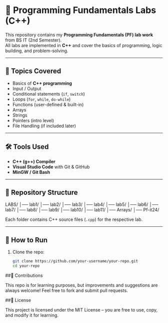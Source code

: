 # 📘 Programming Fundamentals Labs (C++)

This repository contains my **Programming Fundamentals (PF) lab work** from BS IT (2nd Semester).  
All labs are implemented in **C++** and cover the basics of programming, logic building, and problem-solving.

---

## 🚀 Topics Covered
- Basics of **C++ programming**
- Input / Output
- Conditional statements (`if`, `switch`)
- Loops (`for`, `while`, `do-while`)
- Functions (user-defined & built-in)
- Arrays
- Strings
- Pointers (intro level)
- File Handling (if included later)

---

## 🛠 Tools Used
- **C++ (g++) Compiler**
- **Visual Studio Code** with Git & GitHub
- **MinGW / Git Bash**

---

## 📂 Repository Structure
LABS/
│── lab1/
│── lab2/
│── lab3/
│── lab4/
│── lab5/
│── lab6/
│── lab7/
│── lab8/
│── lab9/
│── lab10/
│── lab11/
│── Arrays/
│── Pf-it24/


Each folder contains C++ source files (`.cpp`) for the respective lab.

---

## 📌 How to Run
1. Clone the repo:
   ```bash
   git clone https://github.com/your-username/your-repo.git
   cd your-repo

##🤝 Contributions

This repo is for learning purposes, but improvements and suggestions are always welcome!
Feel free to fork and submit pull requests.

##📜 License

This project is licensed under the MIT License – you are free to use, copy, and modify it for learning.
